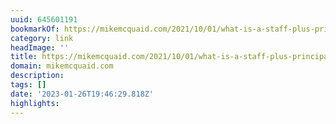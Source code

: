 ```yaml
---
uuid: 645601191
bookmarkOf: https://mikemcquaid.com/2021/10/01/what-is-a-staff-plus-principal-engineer/
category: link
headImage: ''
title: https://mikemcquaid.com/2021/10/01/what-is-a-staff-plus-principal-engineer/
domain: mikemcquaid.com
description:
tags: []
date: '2023-01-26T19:46:29.818Z'
highlights:
---
```




